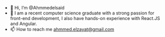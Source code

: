 - 👋 Hi, I’m @Ahmmedelsaid
- 👀 I am a recent computer science graduate with a strong passion for front-end development, I also have hands-on experience with React.JS and Angular.
- 📫 How to reach me ahmmed.elzayat@gmail.com

<!---
Ahmmedelsaid/Ahmmedelsaid is a ✨ special ✨ repository because its `README.md` (this file) appears on your GitHub profile.
You can click the Preview link to take a look at your changes.
--->
